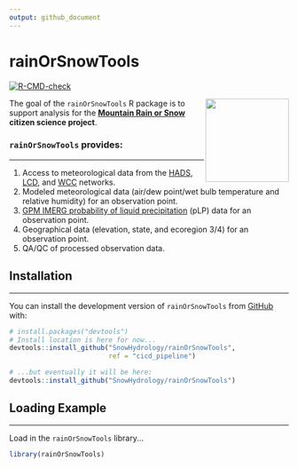 ```yaml
---
output: github_document
---
```


<!-- README.md is generated from README.Rmd. Please edit that file -->



# rainOrSnowTools

<!-- badges: start -->

[![R-CMD-check](https://github.com/SnowHydrology/rainOrSnowTools/actions/workflows/R-CMD-check.yaml/badge.svg)](https://github.com/SnowHydrology/rainOrSnowTools/actions/workflows/R-CMD-check.yaml)

<!-- badges: end -->

<img src="https://www.dri.edu/wp-content/uploads/badge.png" align="right" width="150"/>

The goal of the `rainOrSnowTools` R package is to support analysis for the [**Mountain Rain or Snow**](https://www.rainorsnow.org/) **citizen science project**.

### `rainOrSnowTools` provides:

---

1.  Access to meteorological data from the [HADS](https://hads.ncep.noaa.gov/), [LCD](https://www.ncei.noaa.gov/products/land-based-station/local-climatological-data), and [WCC](https://www.nrcs.usda.gov/wps/portal/wcc/home/) networks.
2.  Modeled meteorological data (air/dew point/wet bulb temperature and relative humidity) for an observation point.
3.  [GPM IMERG probability of liquid precipitation](https://gpm.nasa.gov/data/imerg) (pLP) data for an observation point.
4.  Geographical data (elevation, state, and ecoregion 3/4) for an observation point.
5.  QA/QC of processed observation data.

## Installation

---

You can install the development version of `rainOrSnowTools` from [GitHub](https://github.com/SnowHydrology/rainOrSnowTools/tree/r_packaging/) with:

```r
# install.packages("devtools")
# Install location is here for now...
devtools::install_github("SnowHydrology/rainOrSnowTools",
                         ref = "cicd_pipeline")

# ...but eventually it will be here:
devtools::install_github("SnowHydrology/rainOrSnowTools")
```

## Loading Example

---

Load in the `rainOrSnowTools` library...


```r
library(rainOrSnowTools)
```


